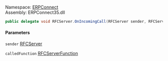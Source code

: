 
Namespace: [ERPConnect](index.md)  
Assembly: ERPConnect35.dll  

```csharp
public delegate void RFCServer.OnIncomingCall(RFCServer sender, RFCServerFunction calledFunction)
```

#### Parameters

`sender` [RFCServer](ERPConnect.RFCServer.md)

`calledFunction` [RFCServerFunction](ERPConnect.RFCServerFunction.md)


